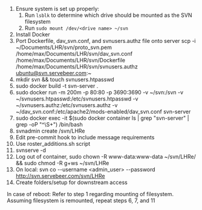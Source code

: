 1) Ensure system is set up properly:
   1) Run `lsblk` to determine which drive should be mounted as the SVN filesystem
   2) Run `sudo mount /dev/<drive name> ~/svn`
2) Install Docker
3) Port Dockerfile, dav_svn.conf, and svnusers.authz file onto server
scp -i ~/Documents/LHR/svn/proto_svn.pem /home/max/Documents/LHR/svn/dav_svn.conf /home/max/Documents/LHR/svn/Dockerfile /home/max/Documents/LHR/svn/svnusers.authz ubuntu@svn.servebeer.com:~
4) mkdir svn && touch svnusers.htpasswd
5) sudo docker build -t svn-server .
6) sudo docker run -m 200m -p 80:80 -p 3690:3690 -v ~/svn:/svn -v ~/svnusers.htpasswd:/etc/svnusers.htpasswd -v ~/svnusers.authz:/etc/svnusers.authz -v ~/dav_svn.conf:/etc/apache2/mods-enabled/dav_svn.conf svn-server
7) sudo docker exec -it $(sudo docker container ls | grep "svn-server" | grep -oP "^\S+") /bin/bash
8) svnadmin create /svn/LHRe
9) Edit pre-commit hook to include message requirements
10) Use roster_additions.sh script
11) svnserve -d
12) Log out of container, sudo chown -R www-data:www-data ~/svn/LHRe/ && sudo chmod -R g+ws ~/svn/LHRe
13) On local: svn co --username <admin_user> --password <XXXX> http://svn.servebeer.com/svn/LHRe
14) Create folders/setup for downstream access

In case of reboot:
Refer to step 1 regarding mounting of filesystem. Assuming filesystem is remounted, repeat steps 6, 7, and 11